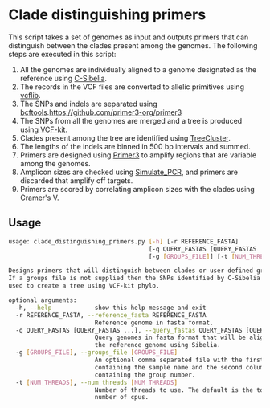 Clade distinguishing primers
============================

This script takes a set of genomes as input and outputs primers that can distinguish 
between the clades present among the genomes. The following steps are executed in this
script:
  1. All the genomes are individually aligned to a genome designated as the reference using [C-Sibelia](https://github.com/bioinf/Sibelia).
  2. The records in the VCF files are converted to allelic primitives using [vcflib](https://github.com/vcflib/vcflib). 
  3. The SNPs and indels are separated using [bcftools](https://github.com/samtools/bcftools).https://github.com/primer3-org/primer3
  4. The SNPs from all the genomes are merged and a tree is produced using [VCF-kit](https://github.com/AndersenLab/VCF-kit).
  5. Clades present among the tree are identified using [TreeCluster](https://github.com/niemasd/TreeCluster).
  6. The lengths of the indels are binned in 500 bp intervals and summed.
  7. Primers are designed using [Primer3](https://github.com/primer3-org/primer3) to amplify regions that are variable among the genomes.
  8. Amplicon sizes are checked using [Simulate_PCR](https://sourceforge.net/projects/simulatepcr/), and primers are discarded that amplify off targets.
  9. Primers are scored by correlating amplicon sizes with the clades using Cramer's V.

## Usage
```bash
usage: clade_distinguishing_primers.py [-h] [-r REFERENCE_FASTA]
                                       [-q QUERY_FASTAS [QUERY_FASTAS ...]]
                                       [-g [GROUPS_FILE]] [-t [NUM_THREADS]]

Designs primers that will distinguish between clades or user defined groups.
If a groups file is not supplied then the SNPs identified by C-Sibelia will be
used to create a tree using VCF-kit phylo.

optional arguments:
  -h, --help            show this help message and exit
  -r REFERENCE_FASTA, --reference_fasta REFERENCE_FASTA
                        Reference genome in fasta format.
  -q QUERY_FASTAS [QUERY_FASTAS ...], --query_fastas QUERY_FASTAS [QUERY_FASTAS ...]
                        Query genomes in fasta format that will be aligned to
                        the reference genome using Sibelia.
  -g [GROUPS_FILE], --groups_file [GROUPS_FILE]
                        An optional comma separated file with the first column
                        containing the sample name and the second column
                        containing the group number.
  -t [NUM_THREADS], --num_threads [NUM_THREADS]
                        Number of threads to use. The default is the total
                        number of cpus.
```
